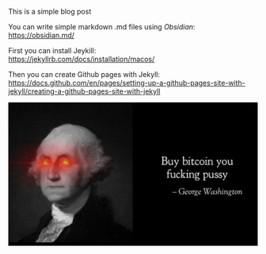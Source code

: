 This is a simple blog post 

You can write simple markdown .md files using *Obsidian*:  
https://obsidian.md/

First you can install Jeykill:  
https://jekyllrb.com/docs/installation/macos/

Then you can create Github pages with Jekyll:  
https://docs.github.com/en/pages/setting-up-a-github-pages-site-with-jekyll/creating-a-github-pages-site-with-jekyll


![Ciao Giorgio](attachments/george.jpeg)